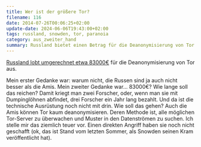 ```yaml
---
title: Wer ist der größere Tor?
filename: 116
date: 2014-07-26T00:06:25+02:00
update-date: 2024-06-06T19:43:00+02:00
tags: russland, snowden, tor, paranoia
category: aus_zweiter_hand
summary: Russland bietet einen Betrag für die Deanonymisierung von Tor aus, die weit unter dem Wert dafür liegt. 
---
```


[Russland lobt umgerechnet etwa 83000€](http://www.heise.de/newsticker/meldung/Russland-3-9-Millionen-Rubel-fuer-De-Anonymisierung-von-Tor-2268010.html) für die Deanonymisierung von Tor aus.

Mein erster Gedanke war: warum nicht, die Russen sind ja auch nicht besser als die Amis. Mein zweiter Gedanke war… 83000€? Wie lange soll das reichen? Damit kriegt man zwei Forscher, oder, wenn man sie mit Dumpinglöhnen abfindet, drei Forscher ein Jahr lang bezahlt. Und da ist die technische Ausrüstung noch nicht mit drin. Wie soll das gehen? Auch die Amis können Tor kaum deanonymisieren. Deren Methode ist, alle möglichen Tor-Server zu überwachen und Muster in den Datenströmen zu suchen. Ich stelle mir das ziemlich teuer vor. Einen direkten Angriff haben sie noch nicht geschafft (ok, das ist Stand vom letzten Sommer, als Snowden seinen Kram veröffentlicht hat).
